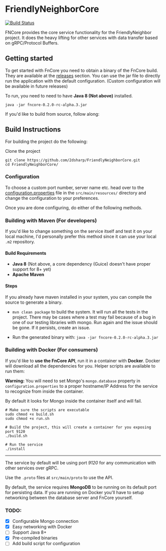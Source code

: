 # FriendlyNeighborCore
[![Build Status](https://api.cirrus-ci.com/github/2DSharp/FriendlyNeighborCore.svg)](https://cirrus-ci.com/github/2DSharp/FriendlyNeighborCore)

FNCore provides the core service functionality for the FriendlyNeighbor project. 
It does the heavy lifting for other services with data transfer based on gRPC/Protocol Buffers.

## Getting started

To get started with FnCore you need to obtain a binary of the FnCore build. They are available at
the [releases](https://github.com/2DSharp/FriendlyNeighborCore/releases) section. You can use the jar
file to directly run the application with the default configuration. 
(Custom configuration will be available in future releases)

To run, you need to need to have **Java 8 (Not above)** installed.

```java -jar fncore-0.2.0-rc-alpha.3.jar```


If you'd like to build from source, follow along:

## Build Instructions

For building the project do the following:

Clone the project
```
git clone https://github.com/2dsharp/FriendlyNeighborCore.git
cd FriendlyNeighborCore/
```

### Configuration

To choose a custom port number, server name etc. head over to the [configuration.properties](https://github.com/2DSharp/FriendlyNeighborCore/blob/master/src/main/resources/config.properties) file in the `src/main/resources/` directory 
and change the configuration to your preferences.

Once you are done configuring, do either of the following methods.

### Building with Maven (For developers)

If you'd like to change something on the service itself and test it on your local machine, 
I'd personally prefer this method since it can use your local `.m2` repository.

#### Build Requirements

* **Java 8** (Not above, a core dependency (Guice) doesn't have proper support for 8+ yet)
* **Apache Maven**

#### Steps

If you already have maven installed in your system, you can compile the source to generate a binary.

* `mvn clean package` to build the system. It will run all the tests in the project. 
There may be cases where a test may fail because of a bug in one of our testing libraries with mongo.
Run again and the issue should be gone. If it persists, create an issue.

* Run the generated binary with:
```java -jar fncore-0.2.0-rc-alpha.3.jar```

### Building with Docker (For consumers)

If you'd like to **use the FnCore API**, run it in a container with **Docker**.
Docker will download all the dependencies for you. Helper scripts are available to run them:

**Warning:** You will need to set Mongo's `mongo.database` property in `configuration.properties`
to a proper hostname/IP Address for the service to recognize from inside the container.

By default it looks for Mongo inside the container itself and will fail.

```
# Make sure the scripts are executable
sudo chmod +x build.sh
sudo chmod +x run.sh

# Build the project, this will create a container for you exposing port 9120
./build.sh

# Run the service
./install
```
---

The service by default will be using port *9120* for any communication with other services over gRPC.

Use the `.proto` files at `src/main/proto` to use the API.

By default, the service requires **MongoDB** to be running on its default port for persisting data. 
If you are running on Docker you'll have to setup networking between the database server and FnCore yourself.

### TODO:

* [X] Configurable Mongo connection
* [X] Easy networking with Docker
* [ ] Support Java 8+
* [X] Pre-compiled binaries
* [ ] Add build script for configuration
